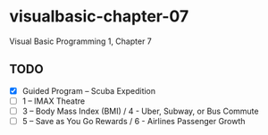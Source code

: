 # visualbasic-chapter-07
Visual Basic Programming 1, Chapter 7

## TODO
- [X] Guided Program – Scuba Expedition
- [ ] 1 – IMAX Theatre
- [ ] 3 – Body Mass Index (BMI) / 4 - Uber, Subway, or Bus Commute
- [ ] 5 – Save as You Go Rewards / 6 - Airlines Passenger Growth

